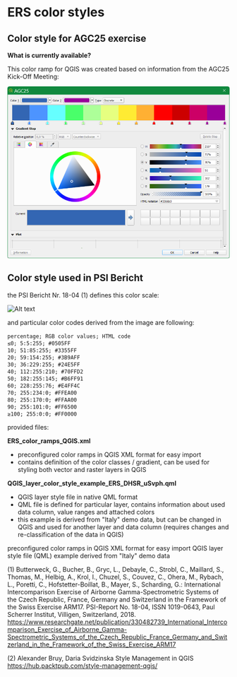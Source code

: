 # ERS color styles

## Color style for AGC25 exercise

**What is currently available?**

This color ramp for QGIS was created based on information from the AGC25 Kick-Off Meeting:

![Alt text](img/AGC25_ARM25_color_ramp.png?raw=true "AGC25 clor ramp in QGIS Style manager")



## Color style used in PSI Bericht

the PSI Bericht Nr. 18-04 (1) defines this color scale:

![Alt text](img/tab26.png?raw=true "Color scale - PSI Bericht Nr. 18-04, p65, Table 26")

and particular color codes derived from the image are following:
```
percentage; RGB color values; HTML code
≤0; 5:5:255; #0505FF
10; 51:85:255; #3355FF
20; 59:154:255; #3B9AFF
30; 36:229:255; #24E5FF
40; 112:255:210; #70FFD2
50; 182:255:145; #B6FF91
60; 228:255:76; #E4FF4C
70; 255:234:0; #FFEA00
80; 255:170:0; #FFAA00
90; 255:101:0; #FF6500
≥100; 255:0:0; #FF0000
```
provided files:

**ERS_color_ramps_QGIS.xml**
- preconfigured color ramps in QGIS XML format for easy import
- contains definition of the color classes / gradient, can be used for styling both vector and raster layers in QGIS

**QGIS_layer_color_style_example_ERS_DHSR_uSvph.qml**
- QGIS layer style file in native QML format
- QML file is defined for particular layer, contains information about used data column, value ranges and attached colors
- this example is derived from "Italy" demo data, but can be changed in QGIS and used for another layer and data column (requires changes and re-classification of the data in QGIS)

preconfigured color ramps in QGIS XML format for easy import
QGIS layer style file (QML) example derived from "Italy" demo data

(1) Butterweck, G., Bucher, B., Gryc, L., Debayle, C., Strobl, C.,  Maillard, S., Thomas, M., Helbig, A., Krol, I., Chuzel, S., Couvez, C., Ohera, M., Rybach, L., Poretti, C.,  Hofstetter-Boillat, B., Mayer, S., Scharding, G.: International Intercomparison Exercise of Airborne Gamma-Spectrometric Systems of the Czech Republic, France, Germany and Switzerland in the Framework of the Swiss Exercise ARM17. PSI-Report No. 18-04, ISSN 1019-0643, Paul Scherrer Institut, Villigen, Switzerland, 2018.
https://www.researchgate.net/publication/330482739_International_Intercomparison_Exercise_of_Airborne_Gamma-Spectrometric_Systems_of_the_Czech_Republic_France_Germany_and_Switzerland_in_the_Framework_of_the_Swiss_Exercise_ARM17

(2) Alexander Bruy, Daria Svidzinska
Style Management in QGIS
https://hub.packtpub.com/style-management-qgis/
